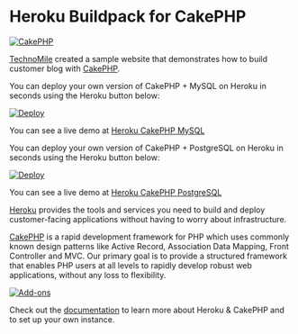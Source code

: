 # Heroku Buildpack for CakePHP

[![CakePHP](http://www.technomile.com/wp-content/uploads/2015/04/heroku_cakephp2.jpg)](http://www.technomile.com/capabilities/application-development/heroku/cakephp)

[TechnoMile](http://www.technomile.com) created a sample website that demonstrates how to build customer blog with [CakePHP](http://www.cakephp.org).

You can deploy your own version of CakePHP + MySQL on Heroku in seconds using the Heroku button below:

[![Deploy](https://www.herokucdn.com/deploy/button.png)](https://heroku.com/deploy?template=https://github.com/technomile/Heroku-CakePHP)

You can see a live demo at [Heroku CakePHP MySQL](http://heroku-cakephp-mysql.herokuapp.com/)

You can deploy your own version of CakePHP + PostgreSQL on Heroku in seconds using the Heroku button below:

[![Deploy](https://www.herokucdn.com/deploy/button.png)](https://heroku.com/deploy?template=https://github.com/technomile/Heroku-CakePHP-Postgres)

You can see a live demo at [Heroku CakePHP PostgreSQL](http://heroku-cakephp-postgres.herokuapp.com/)

[Heroku](http://www.heroku.com) provides the tools and services you need to build and deploy customer-facing applications without having to worry about infrastructure.

[CakePHP](http://www.cakephp.org) is a rapid development framework for PHP which uses commonly known design patterns like Active Record, Association Data Mapping, Front Controller and MVC. Our primary goal is to provide a structured framework that enables PHP users at all levels to rapidly develop robust web applications, without any loss to flexibility.

[![Add-ons](http://www.technomile.com/wp-content/uploads/2015/03/feature.jpg)](http://www.technomile.com/capabilities/application-development/heroku/cakephp)

Check out the [documentation](http://technomile-buildpack.herokuapp.com/CakePHP/) to learn more about Heroku & CakePHP and to set up your own instance.
